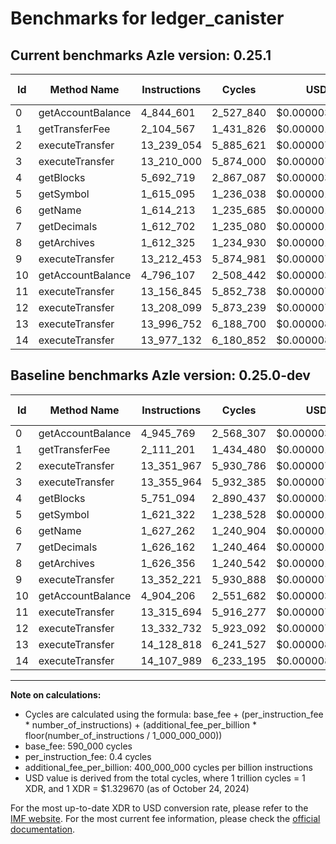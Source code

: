 # Benchmarks for ledger_canister

## Current benchmarks Azle version: 0.25.1

| Id  | Method Name       | Instructions | Cycles    | USD           | USD/Million Calls | Change                              |
| --- | ----------------- | ------------ | --------- | ------------- | ----------------- | ----------------------------------- |
| 0   | getAccountBalance | 4_844_601    | 2_527_840 | $0.0000033612 | $3.36             | <font color="green">-101_168</font> |
| 1   | getTransferFee    | 2_104_567    | 1_431_826 | $0.0000019039 | $1.90             | <font color="green">-6_634</font>   |
| 2   | executeTransfer   | 13_239_054   | 5_885_621 | $0.0000078259 | $7.82             | <font color="green">-112_913</font> |
| 3   | executeTransfer   | 13_210_000   | 5_874_000 | $0.0000078105 | $7.81             | <font color="green">-145_964</font> |
| 4   | getBlocks         | 5_692_719    | 2_867_087 | $0.0000038123 | $3.81             | <font color="green">-58_375</font>  |
| 5   | getSymbol         | 1_615_095    | 1_236_038 | $0.0000016435 | $1.64             | <font color="green">-6_227</font>   |
| 6   | getName           | 1_614_213    | 1_235_685 | $0.0000016431 | $1.64             | <font color="green">-13_049</font>  |
| 7   | getDecimals       | 1_612_702    | 1_235_080 | $0.0000016422 | $1.64             | <font color="green">-13_460</font>  |
| 8   | getArchives       | 1_612_325    | 1_234_930 | $0.0000016420 | $1.64             | <font color="green">-14_031</font>  |
| 9   | executeTransfer   | 13_212_453   | 5_874_981 | $0.0000078118 | $7.81             | <font color="green">-139_768</font> |
| 10  | getAccountBalance | 4_796_107    | 2_508_442 | $0.0000033354 | $3.33             | <font color="green">-108_099</font> |
| 11  | executeTransfer   | 13_156_845   | 5_852_738 | $0.0000077822 | $7.78             | <font color="green">-158_849</font> |
| 12  | executeTransfer   | 13_208_099   | 5_873_239 | $0.0000078095 | $7.80             | <font color="green">-124_633</font> |
| 13  | executeTransfer   | 13_996_752   | 6_188_700 | $0.0000082289 | $8.22             | <font color="green">-132_066</font> |
| 14  | executeTransfer   | 13_977_132   | 6_180_852 | $0.0000082185 | $8.21             | <font color="green">-130_857</font> |

## Baseline benchmarks Azle version: 0.25.0-dev

| Id  | Method Name       | Instructions | Cycles    | USD           | USD/Million Calls |
| --- | ----------------- | ------------ | --------- | ------------- | ----------------- |
| 0   | getAccountBalance | 4_945_769    | 2_568_307 | $0.0000034150 | $3.41             |
| 1   | getTransferFee    | 2_111_201    | 1_434_480 | $0.0000019074 | $1.90             |
| 2   | executeTransfer   | 13_351_967   | 5_930_786 | $0.0000078860 | $7.88             |
| 3   | executeTransfer   | 13_355_964   | 5_932_385 | $0.0000078881 | $7.88             |
| 4   | getBlocks         | 5_751_094    | 2_890_437 | $0.0000038433 | $3.84             |
| 5   | getSymbol         | 1_621_322    | 1_238_528 | $0.0000016468 | $1.64             |
| 6   | getName           | 1_627_262    | 1_240_904 | $0.0000016500 | $1.64             |
| 7   | getDecimals       | 1_626_162    | 1_240_464 | $0.0000016494 | $1.64             |
| 8   | getArchives       | 1_626_356    | 1_240_542 | $0.0000016495 | $1.64             |
| 9   | executeTransfer   | 13_352_221   | 5_930_888 | $0.0000078861 | $7.88             |
| 10  | getAccountBalance | 4_904_206    | 2_551_682 | $0.0000033929 | $3.39             |
| 11  | executeTransfer   | 13_315_694   | 5_916_277 | $0.0000078667 | $7.86             |
| 12  | executeTransfer   | 13_332_732   | 5_923_092 | $0.0000078758 | $7.87             |
| 13  | executeTransfer   | 14_128_818   | 6_241_527 | $0.0000082992 | $8.29             |
| 14  | executeTransfer   | 14_107_989   | 6_233_195 | $0.0000082881 | $8.28             |

---

**Note on calculations:**

- Cycles are calculated using the formula: base_fee + (per_instruction_fee \* number_of_instructions) + (additional_fee_per_billion \* floor(number_of_instructions / 1_000_000_000))
- base_fee: 590_000 cycles
- per_instruction_fee: 0.4 cycles
- additional_fee_per_billion: 400_000_000 cycles per billion instructions
- USD value is derived from the total cycles, where 1 trillion cycles = 1 XDR, and 1 XDR = $1.329670 (as of October 24, 2024)

For the most up-to-date XDR to USD conversion rate, please refer to the [IMF website](https://www.imf.org/external/np/fin/data/rms_sdrv.aspx).
For the most current fee information, please check the [official documentation](https://internetcomputer.org/docs/current/developer-docs/gas-cost#execution).
